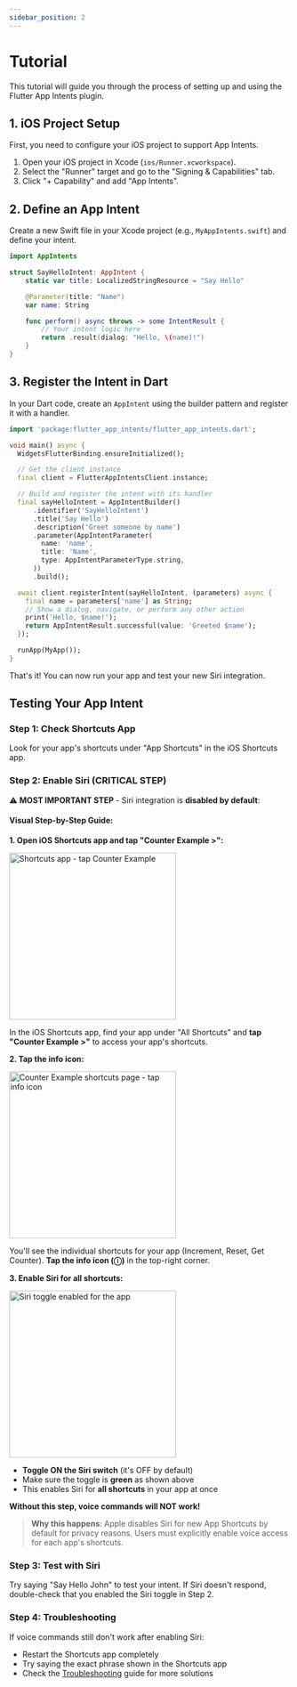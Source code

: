 ```yaml
---
sidebar_position: 2
---
```


# Tutorial

This tutorial will guide you through the process of setting up and using the Flutter App Intents plugin.

## 1. iOS Project Setup

First, you need to configure your iOS project to support App Intents.

1.  Open your iOS project in Xcode (`ios/Runner.xcworkspace`).
2.  Select the "Runner" target and go to the "Signing & Capabilities" tab.
3.  Click "+ Capability" and add "App Intents".

## 2. Define an App Intent

Create a new Swift file in your Xcode project (e.g., `MyAppIntents.swift`) and define your intent.

```swift
import AppIntents

struct SayHelloIntent: AppIntent {
    static var title: LocalizedStringResource = "Say Hello"

    @Parameter(title: "Name")
    var name: String

    func perform() async throws -> some IntentResult {
        // Your intent logic here
        return .result(dialog: "Hello, \(name)!")
    }
}
```

## 3. Register the Intent in Dart

In your Dart code, create an `AppIntent` using the builder pattern and register it with a handler.

```dart
import 'package:flutter_app_intents/flutter_app_intents.dart';

void main() async {
  WidgetsFlutterBinding.ensureInitialized();

  // Get the client instance
  final client = FlutterAppIntentsClient.instance;

  // Build and register the intent with its handler
  final sayHelloIntent = AppIntentBuilder()
      .identifier('SayHelloIntent')
      .title('Say Hello')
      .description('Greet someone by name')
      .parameter(AppIntentParameter(
        name: 'name',
        title: 'Name',
        type: AppIntentParameterType.string,
      ))
      .build();

  await client.registerIntent(sayHelloIntent, (parameters) async {
    final name = parameters['name'] as String;
    // Show a dialog, navigate, or perform any other action
    print('Hello, $name!');
    return AppIntentResult.successful(value: 'Greeted $name');
  });

  runApp(MyApp());
}
```

That's it! You can now run your app and test your new Siri integration.

## Testing Your App Intent

### Step 1: Check Shortcuts App
Look for your app's shortcuts under "App Shortcuts" in the iOS Shortcuts app.

### Step 2: Enable Siri (CRITICAL STEP)
⚠️ **MOST IMPORTANT STEP** - Siri integration is **disabled by default**:

#### Visual Step-by-Step Guide:

**1. Open iOS Shortcuts app and tap "Counter Example >":**

<img src="/flutter_app_intents/img/siri-enable-step1.png" alt="Shortcuts app - tap Counter Example" width="300" />

In the iOS Shortcuts app, find your app under "All Shortcuts" and **tap "Counter Example >"** to access your app's shortcuts.

**2. Tap the info icon:**

<img src="/flutter_app_intents/img/siri-enable-step2.png" alt="Counter Example shortcuts page - tap info icon" width="300" />

You'll see the individual shortcuts for your app (Increment, Reset, Get Counter). **Tap the info icon (ⓘ)** in the top-right corner.

**3. Enable Siri for all shortcuts:**

<img src="/flutter_app_intents/img/siri-enable-step3.png" alt="Siri toggle enabled for the app" width="300" />

- **Toggle ON the Siri switch** (it's OFF by default)  
- Make sure the toggle is **green** as shown above
- This enables Siri for **all shortcuts** in your app at once

**Without this step, voice commands will NOT work!**

> **Why this happens**: Apple disables Siri for new App Shortcuts by default for privacy reasons. Users must explicitly enable voice access for each app's shortcuts.

### Step 3: Test with Siri
Try saying "Say Hello John" to test your intent. If Siri doesn't respond, double-check that you enabled the Siri toggle in Step 2.

### Step 4: Troubleshooting
If voice commands still don't work after enabling Siri:
- Restart the Shortcuts app completely
- Try saying the exact phrase shown in the Shortcuts app
- Check the [Troubleshooting](/flutter_app_intents/docs/troubleshooting) guide for more solutions
